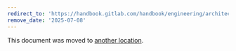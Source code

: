 ```yaml
---
redirect_to: 'https://handbook.gitlab.com/handbook/engineering/architecture/design-documents/observability_logging/'
remove_date: '2025-07-08'
---
```


This document was moved to [another location](https://handbook.gitlab.com/handbook/engineering/architecture/design-documents/observability_logging/).

<!-- This redirect file can be deleted after <2025-07-08>. -->
<!-- Redirects that point to other docs in the same project expire in three months. -->
<!-- Redirects that point to docs in a different project or site (for example, link is not relative and starts with `https:`) expire in one year. -->
<!-- Before deletion, see: https://docs.gitlab.com/ee/development/documentation/redirects.html -->
